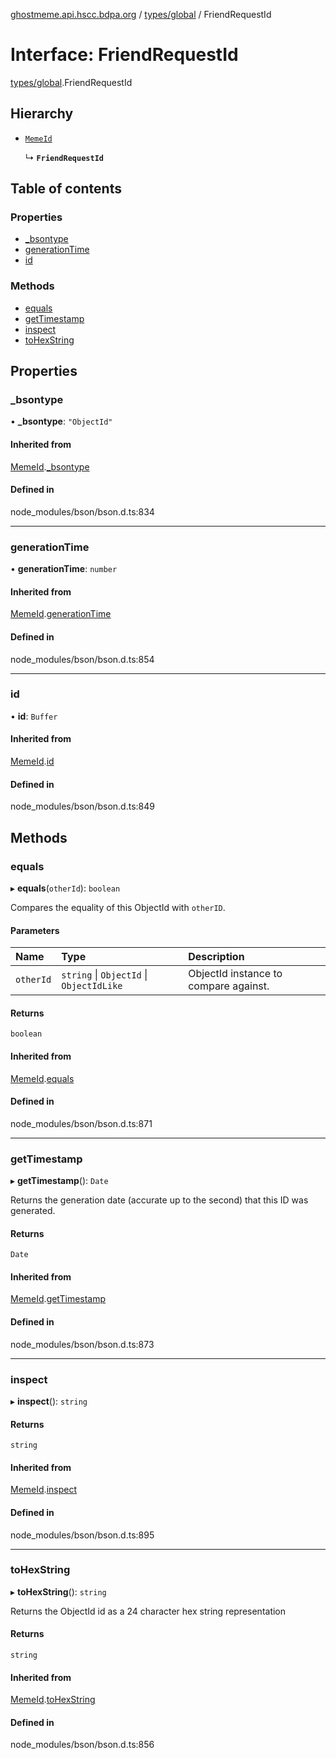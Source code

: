 [ghostmeme.api.hscc.bdpa.org](../README.md) / [types/global](../modules/types_global.md) / FriendRequestId

# Interface: FriendRequestId

[types/global](../modules/types_global.md).FriendRequestId

## Hierarchy

- [`MemeId`](types_global.MemeId.md)

  ↳ **`FriendRequestId`**

## Table of contents

### Properties

- [\_bsontype](types_global.FriendRequestId.md#_bsontype)
- [generationTime](types_global.FriendRequestId.md#generationtime)
- [id](types_global.FriendRequestId.md#id)

### Methods

- [equals](types_global.FriendRequestId.md#equals)
- [getTimestamp](types_global.FriendRequestId.md#gettimestamp)
- [inspect](types_global.FriendRequestId.md#inspect)
- [toHexString](types_global.FriendRequestId.md#tohexstring)

## Properties

### \_bsontype

• **\_bsontype**: ``"ObjectId"``

#### Inherited from

[MemeId](types_global.MemeId.md).[_bsontype](types_global.MemeId.md#_bsontype)

#### Defined in

node_modules/bson/bson.d.ts:834

___

### generationTime

• **generationTime**: `number`

#### Inherited from

[MemeId](types_global.MemeId.md).[generationTime](types_global.MemeId.md#generationtime)

#### Defined in

node_modules/bson/bson.d.ts:854

___

### id

• **id**: `Buffer`

#### Inherited from

[MemeId](types_global.MemeId.md).[id](types_global.MemeId.md#id)

#### Defined in

node_modules/bson/bson.d.ts:849

## Methods

### equals

▸ **equals**(`otherId`): `boolean`

Compares the equality of this ObjectId with `otherID`.

#### Parameters

| Name | Type | Description |
| :------ | :------ | :------ |
| `otherId` | `string` \| `ObjectId` \| `ObjectIdLike` | ObjectId instance to compare against. |

#### Returns

`boolean`

#### Inherited from

[MemeId](types_global.MemeId.md).[equals](types_global.MemeId.md#equals)

#### Defined in

node_modules/bson/bson.d.ts:871

___

### getTimestamp

▸ **getTimestamp**(): `Date`

Returns the generation date (accurate up to the second) that this ID was generated.

#### Returns

`Date`

#### Inherited from

[MemeId](types_global.MemeId.md).[getTimestamp](types_global.MemeId.md#gettimestamp)

#### Defined in

node_modules/bson/bson.d.ts:873

___

### inspect

▸ **inspect**(): `string`

#### Returns

`string`

#### Inherited from

[MemeId](types_global.MemeId.md).[inspect](types_global.MemeId.md#inspect)

#### Defined in

node_modules/bson/bson.d.ts:895

___

### toHexString

▸ **toHexString**(): `string`

Returns the ObjectId id as a 24 character hex string representation

#### Returns

`string`

#### Inherited from

[MemeId](types_global.MemeId.md).[toHexString](types_global.MemeId.md#tohexstring)

#### Defined in

node_modules/bson/bson.d.ts:856
